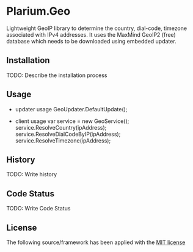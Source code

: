 Plarium.Geo
=========

Lightweight GeoIP library to determine the country, dial-code, timezone associated with IPv4 addresses. It uses the MaxMind GeoIP2 (free) database which needs to be downloaded using embedded updater.

Installation
-------

TODO: Describe the installation process


Usage
-------

* updater usage
GeoUpdater.DefaultUpdate();

* client usage
var service = new GeoService();
service.ResolveCountry(ipAddress);
service.ResolveDialCodeByIP(ipAddress);
service.ResolveTimezone(ipAddress);


History
-------

TODO: Write history

Code Status
-------

TODO: Write Code Status

License
-------

The following source/framework has been applied with the [MIT license](https://github.com/anton-nesterenko/Plarium.Geo/blob/master/LICENSE)





